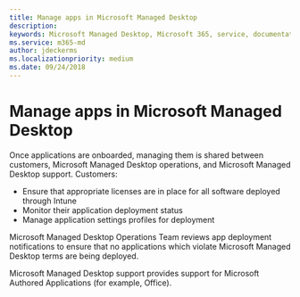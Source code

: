 ```yaml
---
title: Manage apps in Microsoft Managed Desktop
description:  
keywords: Microsoft Managed Desktop, Microsoft 365, service, documentation
ms.service: m365-md
author: jdeckerms
ms.localizationpriority: medium
ms.date: 09/24/2018
---
```


# Manage apps in Microsoft Managed Desktop

<!--Application management -->

Once applications are onboarded, managing them is shared between customers, Microsoft Managed Desktop operations, and Microsoft Managed Desktop support. 
Customers:

- Ensure that appropriate licenses are in place for all software deployed through Intune 
- Monitor their application deployment status
- Manage application settings profiles for deployment

Microsoft Managed Desktop Operations Team reviews app deployment notifications to ensure that no applications which violate Microsoft Managed Desktop terms are being deployed. 

Microsoft Managed Desktop support provides support for Microsoft Authored Applications (for example, Office). 